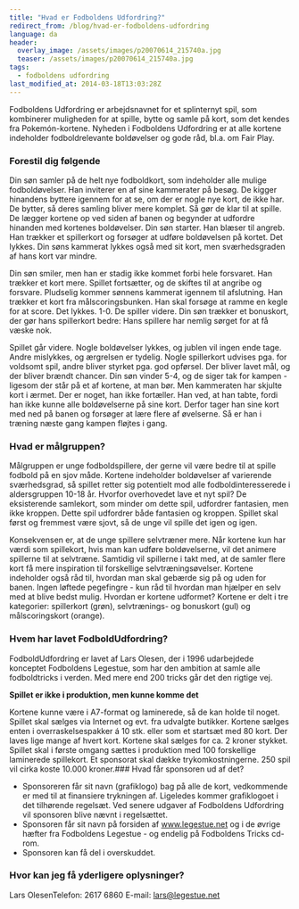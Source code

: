 ```yaml
---
title: "Hvad er Fodboldens Udfordring?"
redirect_from: /blog/hvad-er-fodboldens-udfordring
language: da
header:
  overlay_image: /assets/images/p20070614_215740a.jpg
  teaser: /assets/images/p20070614_215740a.jpg
tags:
  - fodboldens udfordring
last_modified_at: 2014-03-18T13:03:28Z
---
```


Fodboldens Udfordring er arbejdsnavnet for et splinternyt spil, som kombinerer muligheden for at spille, bytte og samle på kort, som det kendes fra Pokemón-kortene. Nyheden i Fodboldens Udfordring er at alle kortene indeholder fodboldrelevante boldøvelser og gode råd, bl.a. om Fair Play.

### Forestil dig følgende

Din søn samler på de helt nye fodboldkort, som indeholder alle mulige fodboldøvelser. Han inviterer en af sine kammerater på besøg. De kigger hinandens byttere igennem for at se, om der er nogle nye kort, de ikke har. De bytter, så deres samling bliver mere komplet. Så gør de klar til at spille. De lægger kortene op ved siden af banen og begynder at udfordre hinanden med kortenes boldøvelser. Din søn starter. Han blæser til angreb. Han trækker et spillerkort og forsøger at udføre boldøvelsen på kortet. Det lykkes. Din søns kammerat lykkes også med sit kort, men sværhedsgraden af hans kort var mindre.

Din søn smiler, men han er stadig ikke kommet forbi hele forsvaret. Han trækker et kort mere. Spillet fortsætter, og de skiftes til at angribe og forsvare. Pludselig kommer sønnens kammerat igennem til afslutning. Han trækker et kort fra målscoringsbunken. Han skal forsøge at ramme en kegle for at score. Det lykkes. 1-0. De spiller videre. Din søn trækker et bonuskort, der gør hans spillerkort bedre: Hans spillere har nemlig sørget for at få væske nok.

Spillet går videre. Nogle boldøvelser lykkes, og jublen vil ingen ende tage. Andre mislykkes, og ærgrelsen er tydelig. Nogle spillerkort udvises pga. for voldsomt spil, andre bliver styrket pga. god opførsel. Der bliver lavet mål, og der bliver brændt chancer. Din søn vinder 5-4, og de siger tak for kampen - ligesom der står på et af kortene, at man bør. Men kammeraten har skjulte kort i ærmet. Der er noget, han ikke fortæller. Han ved, at han tabte, fordi han ikke kunne alle boldøvelserne på sine kort. Derfor tager han sine kort med ned på banen og forsøger at lære flere af øvelserne. Så er han i træning næste gang kampen fløjtes i gang.

### Hvad er målgruppen?

Målgruppen er unge fodboldspillere, der gerne vil være bedre til at spille fodbold på en sjov måde. Kortene indeholder boldøvelser af varierende sværhedsgrad, så spillet retter sig potentielt mod alle fodboldinteresserede i aldersgruppen 10-18 år. Hvorfor overhovedet lave et nyt spil? De eksisterende samlekort, som minder om dette spil, udfordrer fantasien, men ikke kroppen. Dette spil udfordrer både fantasien og kroppen. Spillet skal først og fremmest være sjovt, så de unge vil spille det igen og igen.

Konsekvensen er, at de unge spillere selvtræner mere. Når kortene kun har værdi som spillekort, hvis man kan udføre boldøvelserne, vil det animere spillerne til at selvtræne. Samtidig vil spillerne i takt med, at de samler flere kort få mere inspiration til forskellige selvtræningsøvelser. Kortene indeholder også råd til, hvordan man skal gebærde sig på og uden for banen. Ingen løftede pegefingre - kun råd til hvordan man hjælper en selv med at blive bedst mulig. Hvordan er kortene udformet? Kortene er delt i tre kategorier: spillerkort (grøn), selvtrænings- og bonuskort (gul) og målscoringskort (orange).

### **Hvem har lavet FodboldUdfordring?**

FodboldUdfordring er lavet af Lars Olesen, der i 1996 udarbejdede konceptet Fodboldens Legestue, som har den ambition at samle alle fodboldtricks i verden. Med mere end 200 tricks går det den rigtige vej.

**Spillet er ikke i produktion, men kunne komme det**

Kortene kunne være i A7-format og laminerede, så de kan holde til noget. Spillet skal sælges via Internet og evt. fra udvalgte butikker. Kortene sælges enten i overraskelsespakker á 10 stk. eller som et startsæt med 80 kort. Der laves lige mange af hvert kort. Kortene skal sælges for ca. 2 kroner stykket. Spillet skal i første omgang sættes i produktion med 100 forskellige laminerede spillekort. Et sponsorat skal dække trykomkostningerne. 250 spil vil cirka koste 10.000 kroner.### Hvad får sponsoren ud af det?

- Sponsoreren får sit navn (grafiklogo) bag på alle de kort, vedkommende er med til at finansiere trykningen af. Ligeledes kommer grafiklogoet i det tilhørende regelsæt. Ved senere udgaver af Fodboldens Udfordring vil sponsoren blive nævnt i regelsættet.
- Sponsoren får sit navn på forsiden af www.legestue.net og i de øvrige hæfter fra Fodboldens Legestue - og endelig på Fodboldens Tricks cd-rom.
- Sponsoren kan få del i overskuddet.

### Hvor kan jeg få yderligere oplysninger?

Lars OlesenTelefon: 2617 6860 E-mail: lars@legestue.net
